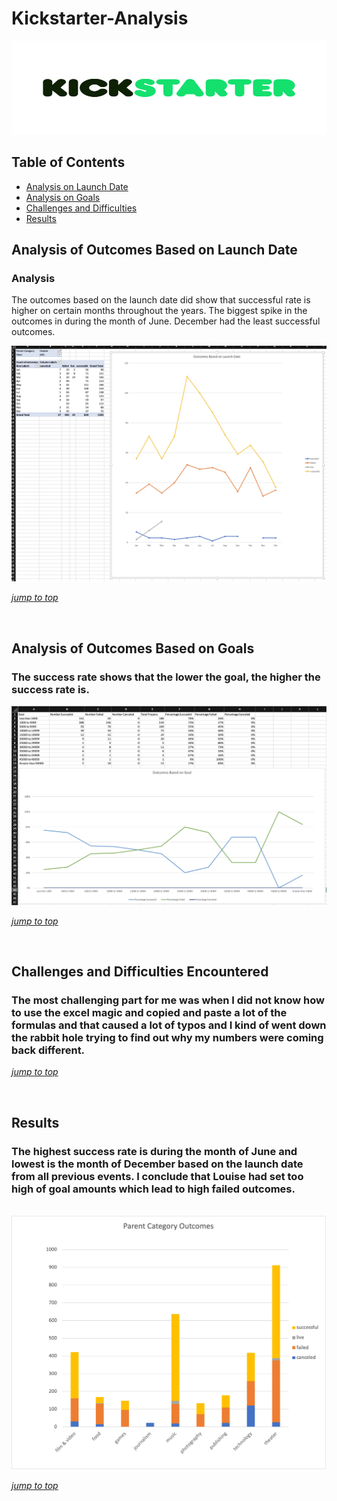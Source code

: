 # Kickstarter-Analysis

<img src="./resources/images/kickstarter-logo.jpeg" width="1200" height="150">

## Table of Contents
- [Analysis on Launch Date](https://github.com/Jenny16x/Kickstarter-Analysis#Analysis-of-Outcomes-Based-on-Launch-Date)
- [Analysis on Goals](https://github.com/Jenny16x/Kickstarter-Analysis#Analysis-of-Outcomes-Based-on-Goals)
- [Challenges and Difficulties](https://github.com/Jenny16x/Kickstarter-Analysis#Challenges-and-Difficulties-Encountered)
- [Results](https://github.com/Jenny16x/Kickstarter-Analysis#Results)


## Analysis of Outcomes Based on Launch Date

### Analysis
The outcomes based on the launch date did show that successful rate is higher on certain months throughout the years. The biggest spike in the outcomes in during the month of June. December had the least successful outcomes. <br>

<img src="./resources/images/LaunchDate2.png">

[*jump to top*](https://github.com/Jenny16x/Kickstarter-Analysis#Kickstarter-Analysis)

<br>

## Analysis of Outcomes Based on Goals

### The success rate shows that the lower the goal, the higher the success rate is.

<img src="./resources/images/goal.png">

[*jump to top*](https://github.com/Jenny16x/Kickstarter-Analysis#Kickstarter-Analysis)

<br>

## Challenges and Difficulties Encountered

### The most challenging part for me was when I did not know how to use the excel magic and copied and paste a lot of the formulas and that caused a lot of typos and I kind of went down the rabbit hole trying to find out why my numbers were coming back different.


[*jump to top*](https://github.com/Jenny16x/Kickstarter-Analysis#Kickstarter-Analysis)

<br>


## Results

### The highest success rate is during the month of June and lowest is the month of December based on the launch date from all previous events. I conclude that Louise had set too high of goal amounts which lead to high failed outcomes.

<br>
<img src="./resources/images/ParentCategoryOutcomes.png">

[*jump to top*](https://github.com/Jenny16x/Kickstarter-Analysis#Kickstarter-Analysis)
